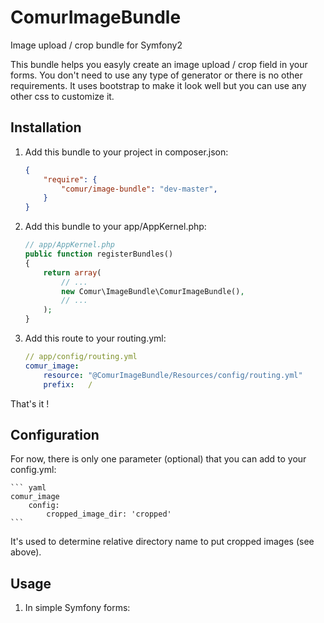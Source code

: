ComurImageBundle
============

Image upload / crop bundle for Symfony2

This bundle helps you easyly create an image upload / crop field in your forms. You don't need to use any type of generator or there is no other requirements.
It uses bootstrap to make it look well but you can use any other css to customize it.


Installation
------------

1. Add this bundle to your project in composer.json:

    ```json
    {
        "require": {
            "comur/image-bundle": "dev-master",
        }
    }
    ```

2. Add this bundle to your app/AppKernel.php:

    ``` php
    // app/AppKernel.php
    public function registerBundles()
    {
        return array(
            // ...
            new Comur\ImageBundle\ComurImageBundle(),
            // ...
        );
    }
    ```
3. Add this route to your routing.yml:

    ``` yaml
    // app/config/routing.yml
    comur_image:
        resource: "@ComurImageBundle/Resources/config/routing.yml"
        prefix:   /
    ```

That's it !

Configuration
-------------

For now, there is only one parameter (optional) that you can add to your config.yml:

    ``` yaml
    comur_image
        config:
            cropped_image_dir: 'cropped'
    ```

It's used to determine relative directory name to put cropped images (see above).

Usage
-----

1. In simple Symfony forms:

    ``` php

    ```
